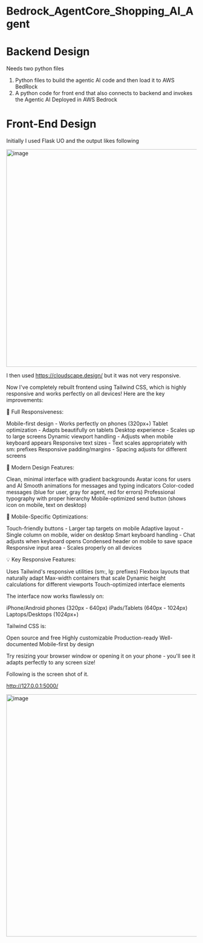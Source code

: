 # Bedrock_AgentCore_Shopping_AI_Agent

# Backend Design 
Needs two python files 

1. Python files to build the agentic AI code and then load it to AWS BedRock
3. A python code for front end that also connects to backend and invokes the Agentic AI Deployed in AWS Bedrock

# Front-End Design 
Initially I used Flask UO and the output likes following 

<img width="819" height="575" alt="image" src="https://github.com/user-attachments/assets/cc5f8c10-c3ad-4254-bf0b-49b6275e87eb" />

I then used https://cloudscape.design/ but it was not very responsive. 

Now I've completely rebuilt frontend using Tailwind CSS, which is highly responsive and works perfectly on all devices! Here are the key improvements:

📱 Full Responsiveness:

Mobile-first design - Works perfectly on phones (320px+)
Tablet optimization - Adapts beautifully on tablets
Desktop experience - Scales up to large screens
Dynamic viewport handling - Adjusts when mobile keyboard appears
Responsive text sizes - Text scales appropriately with sm: prefixes
Responsive padding/margins - Spacing adjusts for different screens

🎨 Modern Design Features:

Clean, minimal interface with gradient backgrounds
Avatar icons for users and AI
Smooth animations for messages and typing indicators
Color-coded messages (blue for user, gray for agent, red for errors)
Professional typography with proper hierarchy
Mobile-optimized send button (shows icon on mobile, text on desktop)

🚀 Mobile-Specific Optimizations:

Touch-friendly buttons - Larger tap targets on mobile
Adaptive layout - Single column on mobile, wider on desktop
Smart keyboard handling - Chat adjusts when keyboard opens
Condensed header on mobile to save space
Responsive input area - Scales properly on all devices

💡 Key Responsive Features:

Uses Tailwind's responsive utilities (sm:, lg: prefixes)
Flexbox layouts that naturally adapt
Max-width containers that scale
Dynamic height calculations for different viewports
Touch-optimized interface elements

The interface now works flawlessly on:

iPhone/Android phones (320px - 640px)
iPads/Tablets (640px - 1024px)
Laptops/Desktops (1024px+)

Tailwind CSS is:

Open source and free
Highly customizable
Production-ready
Well-documented
Mobile-first by design

Try resizing your browser window or opening it on your phone - you'll see it adapts perfectly to any screen size!

Following is the screen shot of it. 

http://127.0.0.1:5000/

<img width="1093" height="640" alt="image" src="https://github.com/user-attachments/assets/69941175-8d8a-4c8a-a7b8-f4f1249af8dc" />

